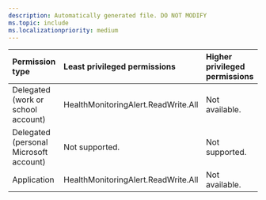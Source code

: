 ```yaml
---
description: Automatically generated file. DO NOT MODIFY
ms.topic: include
ms.localizationpriority: medium
---
```


|Permission type|Least privileged permissions|Higher privileged permissions|
|:---|:---|:---|
|Delegated (work or school account)|HealthMonitoringAlert.ReadWrite.All|Not available.|
|Delegated (personal Microsoft account)|Not supported.|Not supported.|
|Application|HealthMonitoringAlert.ReadWrite.All|Not available.|


